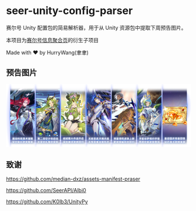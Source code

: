 # seer-unity-config-parser

赛尔号 Unity 配置包的简易解析器，用于从 Unity 资源包中提取下周预告图片。

本项目为[赛尔号信息聚合页](https://seerinfo.yuyuqaq.cn/)的衍生子项目

Made with ❤️ by HurryWang(聿聿)

## 预告图片

<div align="center">
  <img src="img/preview.png" alt="res">
</div>

## 致谢

<https://github.com/median-dxz/assets-manifest-praser>

<https://github.com/SeerAPI/Albi0>

<https://github.com/K0lb3/UnityPy>

